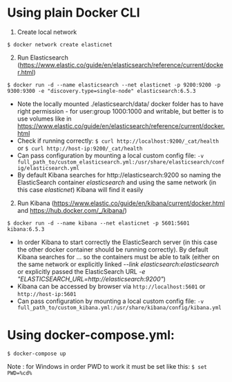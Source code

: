 
# Using plain Docker CLI

1. Create local network

```
$ docker network create elasticnet
```

2. Run Elasticsearch (https://www.elastic.co/guide/en/elasticsearch/reference/current/docker.html)

```
$ docker run -d --name elasticsearch --net elasticnet -p 9200:9200 -p 9300:9300 -e "discovery.type=single-node" elasticsearch:6.5.3
```

 - Note the locally mounted ./elasticsearch/data/ docker folder has to have right permission - for user:group 1000:1000 and writable, but better is to use volumes like in https://www.elastic.co/guide/en/elasticsearch/reference/current/docker.html
 - Check if running correctly:  ``` $ curl http://localhost:9200/_cat/health ``` or ``` $ curl http://host-ip:9200/_cat/health ```
 - Can pass configuration by mounting a local custom config file: ``` -v full_path_to/custom_elasticsearch.yml:/usr/share/elasticsearch/config/elasticsearch.yml ```
 - By default Kibana searches for http://elasticsearch:9200 so naming the ElasticSearch container _elasticsearch_ and using the same network (in this case _elasticnet_) Kibana will find it easily

2. Run Kibana (https://www.elastic.co/guide/en/kibana/current/docker.html and https://hub.docker.com/_/kibana/)

```
$ docker run -d --name kibana --net elasticnet -p 5601:5601 kibana:6.5.3
```

 - In order Kibana to start correctly the ElasticSearch server (in this case the other docker container should be running correctly). By default Kibana searches for ... so the containers must be able to talk (either on the same network or explicitly linked  _--link elasticsearch:elasticsearch_ or explicitly passed the ElasticSearch URL _-e "ELASTICSEARCH_URL=http://elasticsearch:9200"_)
 - Kibana can be accessed by browser via ``` http://localhost:5601 ``` or ``` http://host-ip:5601 ```
 - Can pass configuration by mounting a local custom config file:
 ``` -v full_path_to/custom_kibana.yml:/usr/share/kibana/config/kibana.yml ```


# Using docker-compose.yml:
``` $ docker-compose up ```

Note : for Windows in order PWD to work it must be set like this: ``` $ set PWD=%cd% ```

